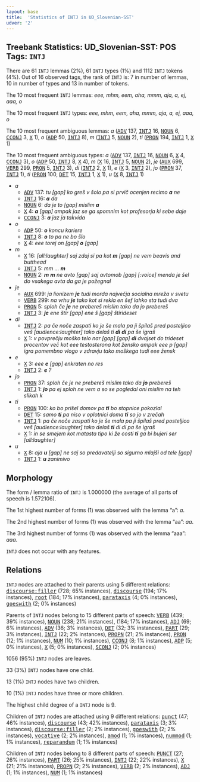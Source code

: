 ```yaml
---
layout: base
title:  'Statistics of INTJ in UD_Slovenian-SST'
udver: '2'
---
```


## Treebank Statistics: UD_Slovenian-SST: POS Tags: `INTJ`

There are 61 `INTJ` lemmas (2%), 61 `INTJ` types (1%) and 1112 `INTJ` tokens (4%).
Out of 16 observed tags, the rank of `INTJ` is: 7 in number of lemmas, 10 in number of types and 13 in number of tokens.

The 10 most frequent `INTJ` lemmas: <em>eee, mhm, eem, aha, mmm, aja, a, ej, aaa, o</em>

The 10 most frequent `INTJ` types:  <em>eee, mhm, eem, aha, mmm, aja, a, ej, aaa, o</em>

The 10 most frequent ambiguous lemmas: <em>a</em> (<tt><a href="sl_sst-pos-ADV.html">ADV</a></tt> 137, <tt><a href="sl_sst-pos-INTJ.html">INTJ</a></tt> 16, <tt><a href="sl_sst-pos-NOUN.html">NOUN</a></tt> 6, <tt><a href="sl_sst-pos-CCONJ.html">CCONJ</a></tt> 3, <tt><a href="sl_sst-pos-X.html">X</a></tt> 1), <em>o</em> (<tt><a href="sl_sst-pos-ADP.html">ADP</a></tt> 50, <tt><a href="sl_sst-pos-INTJ.html">INTJ</a></tt> 8), <em>m</em> (<tt><a href="sl_sst-pos-INTJ.html">INTJ</a></tt> 5, <tt><a href="sl_sst-pos-NOUN.html">NOUN</a></tt> 2), <em>ti</em> (<tt><a href="sl_sst-pos-PRON.html">PRON</a></tt> 194, <tt><a href="sl_sst-pos-INTJ.html">INTJ</a></tt> 1, <tt><a href="sl_sst-pos-X.html">X</a></tt> 1)

The 10 most frequent ambiguous types:  <em>a</em> (<tt><a href="sl_sst-pos-ADV.html">ADV</a></tt> 137, <tt><a href="sl_sst-pos-INTJ.html">INTJ</a></tt> 16, <tt><a href="sl_sst-pos-NOUN.html">NOUN</a></tt> 6, <tt><a href="sl_sst-pos-X.html">X</a></tt> 4, <tt><a href="sl_sst-pos-CCONJ.html">CCONJ</a></tt> 3), <em>o</em> (<tt><a href="sl_sst-pos-ADP.html">ADP</a></tt> 50, <tt><a href="sl_sst-pos-INTJ.html">INTJ</a></tt> 8, <tt><a href="sl_sst-pos-X.html">X</a></tt> 4), <em>m</em> (<tt><a href="sl_sst-pos-X.html">X</a></tt> 16, <tt><a href="sl_sst-pos-INTJ.html">INTJ</a></tt> 5, <tt><a href="sl_sst-pos-NOUN.html">NOUN</a></tt> 2), <em>je</em> (<tt><a href="sl_sst-pos-AUX.html">AUX</a></tt> 699, <tt><a href="sl_sst-pos-VERB.html">VERB</a></tt> 299, <tt><a href="sl_sst-pos-PRON.html">PRON</a></tt> 5, <tt><a href="sl_sst-pos-INTJ.html">INTJ</a></tt> 3), <em>di</em> (<tt><a href="sl_sst-pos-INTJ.html">INTJ</a></tt> 2, <tt><a href="sl_sst-pos-X.html">X</a></tt> 1), <em>e</em> (<tt><a href="sl_sst-pos-X.html">X</a></tt> 3, <tt><a href="sl_sst-pos-INTJ.html">INTJ</a></tt> 2), <em>jo</em> (<tt><a href="sl_sst-pos-PRON.html">PRON</a></tt> 37, <tt><a href="sl_sst-pos-INTJ.html">INTJ</a></tt> 1), <em>ti</em> (<tt><a href="sl_sst-pos-PRON.html">PRON</a></tt> 100, <tt><a href="sl_sst-pos-DET.html">DET</a></tt> 15, <tt><a href="sl_sst-pos-INTJ.html">INTJ</a></tt> 1, <tt><a href="sl_sst-pos-X.html">X</a></tt> 1), <em>u</em> (<tt><a href="sl_sst-pos-X.html">X</a></tt> 8, <tt><a href="sl_sst-pos-INTJ.html">INTJ</a></tt> 1)


* <em>a</em>
  * <tt><a href="sl_sst-pos-ADV.html">ADV</a></tt> 137: <em>tu [gap] ko greš v šolo pa si prvič ocenjen recimo <b>a</b> ne</em>
  * <tt><a href="sl_sst-pos-INTJ.html">INTJ</a></tt> 16: <em><b>a</b> da</em>
  * <tt><a href="sl_sst-pos-NOUN.html">NOUN</a></tt> 6: <em>da je to [gap] mislim <b>a</b></em>
  * <tt><a href="sl_sst-pos-X.html">X</a></tt> 4: <em><b>a</b> [gap] ampak jaz se ga spomnim kot profesorja ki sebe daje</em>
  * <tt><a href="sl_sst-pos-CCONJ.html">CCONJ</a></tt> 3: <em><b>a</b> jaz ja takvida</em>
* <em>o</em>
  * <tt><a href="sl_sst-pos-ADP.html">ADP</a></tt> 50: <em><b>o</b> koncu kariere</em>
  * <tt><a href="sl_sst-pos-INTJ.html">INTJ</a></tt> 8: <em><b>o</b> to pa ne bo šlo</em>
  * <tt><a href="sl_sst-pos-X.html">X</a></tt> 4: <em>eee torej on [gap] <b>o</b> [gap]</em>
* <em>m</em>
  * <tt><a href="sl_sst-pos-X.html">X</a></tt> 16: <em>[all:laughter] saj zdaj si pa kot <b>m</b> [gap] ne vem beavis and butthead</em>
  * <tt><a href="sl_sst-pos-INTJ.html">INTJ</a></tt> 5: <em>mm … <b>m</b></em>
  * <tt><a href="sl_sst-pos-NOUN.html">NOUN</a></tt> 2: <em><b>m</b> <b>m</b> ne avto [gap] saj avtomob [gap] [:voice] menda je šel do vsakega avta da ga je požegnal</em>
* <em>je</em>
  * <tt><a href="sl_sst-pos-AUX.html">AUX</a></tt> 699: <em>ja lionizem <b>je</b> tudi morda največja socialna mreža v svetu</em>
  * <tt><a href="sl_sst-pos-VERB.html">VERB</a></tt> 299: <em>na vrhu <b>je</b> tako kot si rekla en šef lahko sta tudi dva</em>
  * <tt><a href="sl_sst-pos-PRON.html">PRON</a></tt> 5: <em>sploh če <b>je</b> ne prebereš mislim tako da jo prebereš</em>
  * <tt><a href="sl_sst-pos-INTJ.html">INTJ</a></tt> 3: <em><b>je</b> ene štir [gap] ene š [gap] štirideset</em>
* <em>di</em>
  * <tt><a href="sl_sst-pos-INTJ.html">INTJ</a></tt> 2: <em>pa če noče zaspati ko je še mala pa ji špilaš pred posteljico veš [audience:laughter] tako delaš ti <b>di</b> <b>di</b> pa še igraš</em>
  * <tt><a href="sl_sst-pos-X.html">X</a></tt> 1: <em>v povprečju moško telo nar [gap] [gap] <b>di</b> dvajset do trideset procentov več kot eee testosterona kot žensko ampak eee p [gap] igra pomembno vlogo v zdravju tako moškega tudi eee žensk</em>
* <em>e</em>
  * <tt><a href="sl_sst-pos-X.html">X</a></tt> 3: <em>eee <b>e</b> [gap] enkraten no res</em>
  * <tt><a href="sl_sst-pos-INTJ.html">INTJ</a></tt> 2: <em><b>e</b> ?</em>
* <em>jo</em>
  * <tt><a href="sl_sst-pos-PRON.html">PRON</a></tt> 37: <em>sploh če je ne prebereš mislim tako da <b>jo</b> prebereš</em>
  * <tt><a href="sl_sst-pos-INTJ.html">INTJ</a></tt> 1: <em><b>jo</b> pa ej sploh ne vem a so se pogledal oni mislim na teh slikah k</em>
* <em>ti</em>
  * <tt><a href="sl_sst-pos-PRON.html">PRON</a></tt> 100: <em>ko bo prišel domov pa <b>ti</b> bo stopnice pokozlal</em>
  * <tt><a href="sl_sst-pos-DET.html">DET</a></tt> 15: <em>samo <b>ti</b> pa niso v oplotnici doma <b>ti</b> so jo v zrečah</em>
  * <tt><a href="sl_sst-pos-INTJ.html">INTJ</a></tt> 1: <em>pa če noče zaspati ko je še mala pa ji špilaš pred posteljico veš [audience:laughter] tako delaš <b>ti</b> di di pa še igraš</em>
  * <tt><a href="sl_sst-pos-X.html">X</a></tt> 1: <em>in se smejem kot matasta tipo ki že costi <b>ti</b> ga bi bujeri ser [all:laughter]</em>
* <em>u</em>
  * <tt><a href="sl_sst-pos-X.html">X</a></tt> 8: <em>aja <b>u</b> [gap] ne saj so predavatelji so sigurno mlajši od tele [gap]</em>
  * <tt><a href="sl_sst-pos-INTJ.html">INTJ</a></tt> 1: <em><b>u</b> zanimivo</em>

## Morphology

The form / lemma ratio of `INTJ` is 1.000000 (the average of all parts of speech is 1.572106).

The 1st highest number of forms (1) was observed with the lemma “a”: <em>a</em>.

The 2nd highest number of forms (1) was observed with the lemma “aa”: <em>aa</em>.

The 3rd highest number of forms (1) was observed with the lemma “aaa”: <em>aaa</em>.

`INTJ` does not occur with any features.


## Relations

`INTJ` nodes are attached to their parents using 5 different relations: <tt><a href="sl_sst-dep-discourse-filler.html">discourse:filler</a></tt> (728; 65% instances), <tt><a href="sl_sst-dep-discourse.html">discourse</a></tt> (194; 17% instances), <tt><a href="sl_sst-dep-root.html">root</a></tt> (184; 17% instances), <tt><a href="sl_sst-dep-parataxis.html">parataxis</a></tt> (4; 0% instances), <tt><a href="sl_sst-dep-goeswith.html">goeswith</a></tt> (2; 0% instances)

Parents of `INTJ` nodes belong to 15 different parts of speech: <tt><a href="sl_sst-pos-VERB.html">VERB</a></tt> (439; 39% instances), <tt><a href="sl_sst-pos-NOUN.html">NOUN</a></tt> (238; 21% instances),  (184; 17% instances), <tt><a href="sl_sst-pos-ADJ.html">ADJ</a></tt> (69; 6% instances), <tt><a href="sl_sst-pos-ADV.html">ADV</a></tt> (36; 3% instances), <tt><a href="sl_sst-pos-DET.html">DET</a></tt> (32; 3% instances), <tt><a href="sl_sst-pos-PART.html">PART</a></tt> (29; 3% instances), <tt><a href="sl_sst-pos-INTJ.html">INTJ</a></tt> (22; 2% instances), <tt><a href="sl_sst-pos-PROPN.html">PROPN</a></tt> (21; 2% instances), <tt><a href="sl_sst-pos-PRON.html">PRON</a></tt> (12; 1% instances), <tt><a href="sl_sst-pos-NUM.html">NUM</a></tt> (10; 1% instances), <tt><a href="sl_sst-pos-CCONJ.html">CCONJ</a></tt> (8; 1% instances), <tt><a href="sl_sst-pos-ADP.html">ADP</a></tt> (5; 0% instances), <tt><a href="sl_sst-pos-X.html">X</a></tt> (5; 0% instances), <tt><a href="sl_sst-pos-SCONJ.html">SCONJ</a></tt> (2; 0% instances)

1056 (95%) `INTJ` nodes are leaves.

33 (3%) `INTJ` nodes have one child.

13 (1%) `INTJ` nodes have two children.

10 (1%) `INTJ` nodes have three or more children.

The highest child degree of a `INTJ` node is 9.

Children of `INTJ` nodes are attached using 9 different relations: <tt><a href="sl_sst-dep-punct.html">punct</a></tt> (47; 46% instances), <tt><a href="sl_sst-dep-discourse.html">discourse</a></tt> (43; 42% instances), <tt><a href="sl_sst-dep-parataxis.html">parataxis</a></tt> (3; 3% instances), <tt><a href="sl_sst-dep-discourse-filler.html">discourse:filler</a></tt> (2; 2% instances), <tt><a href="sl_sst-dep-goeswith.html">goeswith</a></tt> (2; 2% instances), <tt><a href="sl_sst-dep-vocative.html">vocative</a></tt> (2; 2% instances), <tt><a href="sl_sst-dep-amod.html">amod</a></tt> (1; 1% instances), <tt><a href="sl_sst-dep-nummod.html">nummod</a></tt> (1; 1% instances), <tt><a href="sl_sst-dep-reparandum.html">reparandum</a></tt> (1; 1% instances)

Children of `INTJ` nodes belong to 8 different parts of speech: <tt><a href="sl_sst-pos-PUNCT.html">PUNCT</a></tt> (27; 26% instances), <tt><a href="sl_sst-pos-PART.html">PART</a></tt> (26; 25% instances), <tt><a href="sl_sst-pos-INTJ.html">INTJ</a></tt> (22; 22% instances), <tt><a href="sl_sst-pos-X.html">X</a></tt> (21; 21% instances), <tt><a href="sl_sst-pos-PROPN.html">PROPN</a></tt> (2; 2% instances), <tt><a href="sl_sst-pos-VERB.html">VERB</a></tt> (2; 2% instances), <tt><a href="sl_sst-pos-ADJ.html">ADJ</a></tt> (1; 1% instances), <tt><a href="sl_sst-pos-NUM.html">NUM</a></tt> (1; 1% instances)

